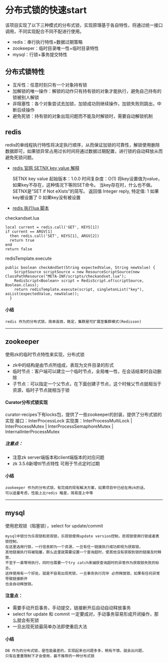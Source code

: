 # 分布式锁的快速start

该项目实现了以下三种模式的分布式锁，实现原理基于各自特性，将通过统一接口调用，不同实现配合不同不配进行使用。
* redis：串行执行特性+数据过期策略
* zookeeper：临时目录唯一性+临时目录特性
* mysql：行锁+事务提交特性
## 分布式锁特性
* 互斥性：任意时刻只有一个对象持有锁
* 加解锁的唯一操作：解锁的动作只有持有锁的对象才能执行，避免自己持有的锁被别人解锁
* 非阻塞性：各个对象尝试去加锁，加锁成功则继续操作，加锁失败则跳出，中断后续操作
* 避免死锁：持有锁的对象出现问题而不能及时解锁时，需要自动解锁机制
 
## redis
redis的单线程执行特性将决定执行顺序，从而保证加锁的可靠性，解锁使用删除数据即可，如果锁异常占用过长时间将通过数据过期配置，进行锁的自动释放从而避免死锁问题。  

* [redis 官网 SETNX key value 解释](http://www.redis.cn/commands/setnx.html)   
    

    SETNX key value
    起始版本：1.0.0
    时间复杂度：O(1)
    将key设置值为value，如果key不存在，这种情况下等同SET命令。 当key存在时，什么也不做。SETNX是”SET if Not eXists”的简写。
    返回值
    Integer reply, 特定值:
    1 如果key被设置了
    0 如果key没有被设置
* [redis 执行lua 脚本](https://docs.spring.io/spring-data/redis/docs/2.2.3.RELEASE/reference/html/#scripting)  

checkandset.lua
~~~
local current = redis.call('GET', KEYS[1])
if current == ARGV[1]
  then redis.call('SET', KEYS[1], ARGV[2])
  return true
end
return false
~~~
redisTemplate.execute
~~~
public boolean checkAndSet(String expectedValue, String newValue) {
    ScriptSource scriptSource = new ResourceScriptSource(new ClassPathResource("META-INF/scripts/checkandset.lua");
    RedisScript<Boolean> script = RedisScript.of(scriptSource, Boolean.class);
    return redisTemplate.execute(script, singletonList("key"), asList(expectedValue, newValue));
  }
~~~
#### 小结
    redis 作为的分布式锁，简单高效，稳定，集群是可扩展至集群模式(Redisson)
---
## zookeeper
使用zk的临时节点特性来实现，分布式锁
* zk中的结构是由节点所组成，表现为文件目录的形式
* 临时节点：客户端可以建立一个临时节点，全局唯一性，在会话结束时自动删除
* 子节点：可以指定一个父节点，在下面创建子节点，这个时候父节点就相当于资源，临时子节点就相当于锁   

    
#### Curator分布式锁实现

curator-recipes下有locks包，提供了一些zookeeper的封装，提供了分布式锁的实现
接口：InterProcessLock
实现类：InterProcessMultiLock  |  InterProcessMutex  |  InterProcessSemaphoreMutex  |  InternalInterProcessMutex

##### 注意点：
* 注意zk server端版本和client端版本的对应问题
* zk 3.5.6新增ttl节点特性 可用于节点定时过期

#### 小结
    zookeeper 作为的分布式锁，有完成的现有解决方案，如果项目中已经在用zk的话，
    可以适量考虑，性能上比redis 略差，简易度上中等

---
## mysql
使用悲观锁（阻塞锁），select for update/commit
    
    mysql中锁分为乐观锁和悲观锁，乐观锁使用update version控制，悲观锁使用行锁或者表锁控制，
    在这里选用行锁，一行信息即为一个资源，一旦有任一链接执行成功即视为获取锁，
    其他链接执行将被阻塞，那么这里就需要设置一个查询超时，使其他没有获取到锁的链接及时释放，
    不至于一直等待执行，同时也需要一个try catch来捕获查询超时的异常作为获取锁失败的标志。
    这样使用有一个好处，就是不容易出现死锁，一旦事务执行完毕 必然释放锁，如果有任何异常导致链接断开
    也会自动释放锁。
#### 注意点：
* 需要手动开启事务，手动提交，链接断开后自动自动释放事务
* select for update 和 commit 一定要成对，手动事务容易形成开闭操作，那么就会有死锁
* 一旦出现死锁最简单办法即使重启大法


#### 小结
    DB 作为的分布式锁，是性能最差的，实现起来也问题多多，稍有不慎，就会出问题，
    只有在重重限制下才会使用，最不推荐的一种分布式锁
